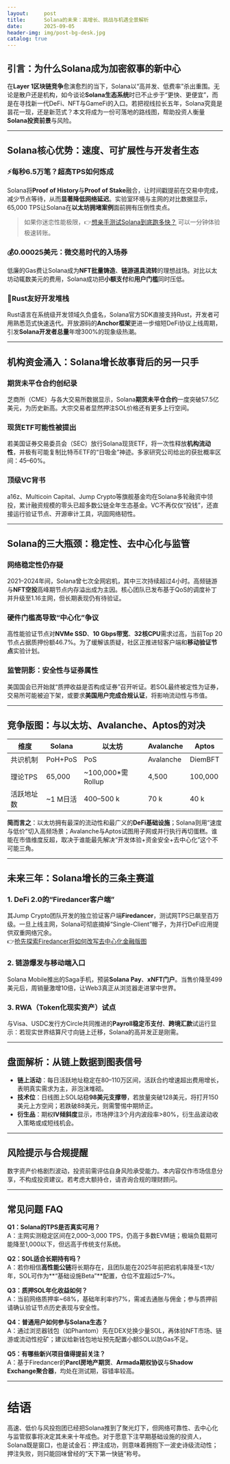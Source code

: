 ```yaml
---
layout:     post
title:      Solana的未来：高增长、挑战与机遇全景解析
date:       2025-09-05
header-img: img/post-bg-desk.jpg
catalog: true
---
```


## 引言：为什么Solana成为加密叙事的新中心  
在**Layer 1区块链竞争**愈演愈烈的当下，Solana以“高并发、低费率”杀出重围。无论是散户还是机构，如今谈论**Solana生态系统**时已不止步于“更快、更便宜”，而是在寻找新一代DeFi、NFT与GameFi的入口。若把视线拉长五年，Solana究竟是昙花一现，还是新范式？本文将成为一份可落地的路线图，帮助投资人衡量**Solana投资前景**与风险。

---

## Solana核心优势：速度、可扩展性与开发者生态  

### ⚡每秒6.5万笔？超高TPS如何炼成  
Solana将**Proof of History**与**Proof of Stake**融合，让时间戳提前在交易中完成，减少节点等待，从而**显著降低网络延迟**。实验室环境与主网的对比数据显示，65,000 TPS让Solana在**以太坊拥堵案例**面前拥有压倒性卖点。  
> 如果你迷恋性能极限，👉[想亲手测试Solana到底跑多快？](https://okxdog.com/) 可以一分钟体验极速转账。

### 💰0.00025美元：微交易时代的入场券  
低廉的Gas费让Solana成为**NFT批量铸造**、**链游道具流转**的理想战场。对比以太坊动辄数美元的费用，Solana成功把**小额支付**和**用户门槛**同时压低。

### 🔧Rust友好开发堆栈  
Rust语言在系统级开发领域久负盛名，Solana官方SDK直接支持Rust，开发者可用熟悉范式快速迭代。开放源码的**Anchor框架**更进一步缩短DeFi协议上线周期，引发**Solana开发者总量**年增300%的现象级热潮。

---

## 机构资金涌入：Solana增长故事背后的另一只手  

### 期货未平仓合约创纪录  
芝商所（CME）与各大交易所数据显示，Solana**期货未平仓合约**一度突破57.5亿美元，为历史新高。大宗交易者显然押注SOL价格还有更多上行空间。

### 现货ETF可能性被提出  
若美国证券交易委员会（SEC）放行Solana现货ETF，将一次性释放**机构流动性**，并极有可能复制比特币ETF的“日吸金”神迹。多家研究公司给出的获批概率区间：45–60%。

### 顶级VC背书  
a16z、Multicoin Capital、Jump Crypto等旗舰基金均在Solana多轮融资中领投，累计融资规模的零头已超多数公链全年生态基金。VC不再仅仅“投钱”，还直接运行验证节点、开源审计工具，巩固网络韧性。

---

## Solana的三大瓶颈：稳定性、去中心化与监管  

### 网络稳定性仍存疑  
2021–2024年间，Solana曾七次全网宕机，其中三次持续超过4小时。高频链游与**NFT空投**高峰期节点内存溢出成为主因。核心团队已发布基于QoS的调度补丁并升级至1.16主网，但长期表现仍有待验证。

### 硬件门槛高导致“中心化”争议  
高性能验证节点对**NVMe SSD**、**10 Gbps带宽**、**32核CPU**需求过高，当前Top 20节点占据质押份额46.7%。为了缓解该质疑，社区正推进轻客户端和**移动验证节点**实验计划。

### 监管阴影：安全性与证券属性  
美国国会已开始就“质押收益是否构成证券”召开听证。若SOL最终被定性为证券，交易所可能被迫下架，或要求**美国用户完成合规认证**，将影响流动性与市值。

---

## 竞争版图：与以太坊、Avalanche、Aptos的对决  

| 维度          | Solana       | 以太坊      | Avalanche | Aptos |
|---------------|--------------|-------------|-----------|-------|
| 共识机制      | PoH+PoS      | PoS         | Avalanche | DiemBFT |
| 理论TPS       | 65,000       | ~100,000*需Rollup | 4,500      | 100,000 |
| 活跃地址数    | ~1 M日活      | 400–500 k    | 70 k       | 40 k |

**简而言之**：以太坊拥有最深的流动性和最广义的**DeFi基础设施**；Solana则用“速度与低价”切入高频场景；Avalanche与Aptos试图用子网或并行执行再切蛋糕。谁能在市值维度反超，取决于谁能最先解决“开发体验+资金安全+去中心化”这个不可能三角。

---

## 未来三年：Solana增长的三条主赛道  

### 1. DeFi 2.0的“Firedancer客户端”  
其Jump Crypto团队开发的独立验证客户端**Firedancer**，测试网TPS已飙至百万级。一旦上线主网，Solana可彻底摘掉“Single-Client”帽子，为并行DeFi应用提供双重网络冗余。  
👉[抢先探索Firedancer将如何改写去中心化金融版图](https://okxdog.com/)

### 2. 链游爆发与移动端入口  
Solana Mobile推出的Saga手机，预装**Solana Pay**、**xNFT门户**。当售价降至499美元后，周销量激增10倍，让Web3真正从浏览器走进掌中世界。

### 3. RWA（Token化现实资产）试点  
与Visa、USDC发行方Circle共同推进的**Payroll稳定币支付**、**跨境汇款**试运行显示：若现实世界结算尺寸向链上迁移，Solana的高并发正是刚需。

---

## 盘面解析：从链上数据到图表信号  

- **链上活动**：每日活跃地址稳定在80–110万区间，活跃合约增速超出费用增长，表明真实需求为主，非泡沫堆砌。  
- **技术位**：日线图上SOL站稳**98美元支撑带**，若放量突破128美元，将打开150美元上方空间；若跌破88美元，则需警惕中期矫正。  
- **衍生品**：期权**IV倾斜度**显示，市场押注3个月内波段率>80%，衍生品波动收入策略或成短线机会。

---

## 风险提示与合规提醒  
数字资产价格剧烈波动，投资前需评估自身风险承受能力。本内容仅作市场信息分享，不构成投资建议。若考虑大额持仓，请咨询合规的理财顾问。

---

## 常见问题 FAQ  

**Q1：Solana的TPS是否真实可用？**  
A：主网实测稳定区间在2,000–3,000 TPS，仍高于多数EVM链；极端负载期可能降至1,000以下，但远高于传统支付系统。

**Q2：SOL适合长期持有吗？**  
A：若你相信**高性能公链**将长期存在，且团队能在2025年前把宕机率降至<1次/年，SOL可作为**“基础设施Beta”**配置，仓位不宜超过5–7%。

**Q3：质押SOL年化收益如何？**  
A：当前网络质押率~68%，基础年利率约7%，需减去通胀与佣金；参与质押前请确认验证节点历史表现与安全性。

**Q4：普通用户如何参与Solana生态？**  
A：通过浏览器钱包（如Phantom）先在DEX兑换少量SOL，再体验NFT市场、链游或流动性挖矿；建议给新钱包地址预先配置小额SOL以防Gas不足。

**Q5：有哪些新兴项目值得提前关注？**  
A：基于Firedancer的**Parcl房地产期货**、**Armada期权协议**与**Shadow Exchange聚合器**，均处在测试期，容错率较高。

---

# 结语  
高速、低价与风投抱团已经把Solana推到了聚光灯下，但网络可靠性、去中心化与监管叙事将决定其未来十年成色。对于愿意下注早期基础设施的投资人，Solana既是窗口，也是试金石：押注成功，则意味着拥抱下一波史诗级流动性；押注失败，则只能回味曾经的“天下第一快链”称号。